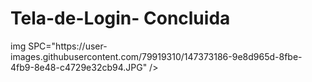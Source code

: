 # Tela-de-Login- Concluida
<div aling-"center!>
img SPC="https://user-images.githubusercontent.com/79919310/147373186-9e8d965d-8fbe-4fb9-8e48-c4729e32cb94.JPG" />
</div>


